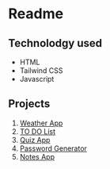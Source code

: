 # Readme
## Technolodgy used
- HTML
- Tailwind CSS
- Javascript
## Projects
1. [Weather App](https://github.com/i-Riyaj/Javascript_Tailwind-Projects/tree/main/Weather%20App)
2. [TO DO List](https://github.com/i-Riyaj/Javascript_Tailwind-Projects/tree/main/ToDo%20List)
3. [Quiz App](https://github.com/i-Riyaj/Javascript_Tailwind-Projects/tree/main/QuizApp)
4. [Password Generator](https://github.com/i-Riyaj/Javascript_Tailwind-Projects/tree/main/PasswordGenerator)
5. [Notes App](https://github.com/i-Riyaj/Javascript_Tailwind-Projects/tree/main/NotesApp)
